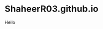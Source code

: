# ShaheerR03.github.io
<!DOCTYPE html>
<html>

 <head>
 <title>MTH4000 exercise</title>
</head>

 <body>
  Hello
</body>

</html>
